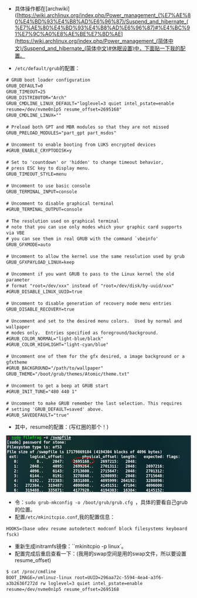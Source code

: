 - 具体操作都在[archwiki]([https://wiki.archlinux.org/index.php/Power_management_(%E7%AE%80%E4%BD%93%E4%B8%AD%E6%96%87)/Suspend_and_hibernate_(%E7%AE%80%E4%BD%93%E4%B8%AD%E6%96%87)#%E4%BC%91%E7%9C%A0%E8%AE%BE%E7%BD%AE](https://wiki.archlinux.org/index.php/Power_management_(简体中文)/Suspend_and_hibernate_(简体中文)#休眠设置)中，下面贴一下我的配置。

- `/etc/default/grub`的配置：

```shell
# GRUB boot loader configuration
GRUB_DEFAULT=0
GRUB_TIMEOUT=25
GRUB_DISTRIBUTOR="Arch"
GRUB_CMDLINE_LINUX_DEFAULT="loglevel=3 quiet intel_pstate=enable resume=/dev/nvme0n1p5 resume_offset=2695168"
GRUB_CMDLINE_LINUX=""

# Preload both GPT and MBR modules so that they are not missed
GRUB_PRELOAD_MODULES="part_gpt part_msdos"

# Uncomment to enable booting from LUKS encrypted devices
#GRUB_ENABLE_CRYPTODISK=y

# Set to 'countdown' or 'hidden' to change timeout behavior,
# press ESC key to display menu.
GRUB_TIMEOUT_STYLE=menu

# Uncomment to use basic console
GRUB_TERMINAL_INPUT=console

# Uncomment to disable graphical terminal
#GRUB_TERMINAL_OUTPUT=console

# The resolution used on graphical terminal
# note that you can use only modes which your graphic card supports via VBE
# you can see them in real GRUB with the command `vbeinfo'
GRUB_GFXMODE=auto

# Uncomment to allow the kernel use the same resolution used by grub
GRUB_GFXPAYLOAD_LINUX=keep

# Uncomment if you want GRUB to pass to the Linux kernel the old parameter
# format "root=/dev/xxx" instead of "root=/dev/disk/by-uuid/xxx"
#GRUB_DISABLE_LINUX_UUID=true

# Uncomment to disable generation of recovery mode menu entries
GRUB_DISABLE_RECOVERY=true

# Uncomment and set to the desired menu colors.  Used by normal and wallpaper
# modes only.  Entries specified as foreground/background.
#GRUB_COLOR_NORMAL="light-blue/black"
#GRUB_COLOR_HIGHLIGHT="light-cyan/blue"

# Uncomment one of them for the gfx desired, a image background or a gfxtheme
#GRUB_BACKGROUND="/path/to/wallpaper"
GRUB_THEME="/boot/grub/themes/Atomic/theme.txt"

# Uncomment to get a beep at GRUB start
#GRUB_INIT_TUNE="480 440 1"

# Uncomment to make GRUB remember the last selection. This requires
# setting 'GRUB_DEFAULT=saved' above.
#GRUB_SAVEDEFAULT="true"
```

- 其中，resume的配置：(写红圈的那个！)

![resume](./Image/resume.png)

- 令：``sudo grub-mkconfig -o /boot/grub/grub.cfg ``，具体的要看自己grub的位置。
- 配置`/etc/mkinitcpio.conf`,我的配置信息：

```shell
HOOKS=(base udev resume autodetect modconf block filesystems keyboard fsck)
```

- 重新生成initramfs镜像：``mkinitcpio -p linux`。
- 配置完成后重启查看一下：(我用的swap空间是用的swap文件，所以要设置resume_offset)

```shell
$ cat /proc/cmdline
BOOT_IMAGE=/vmlinuz-linux root=UUID=296aa72c-5594-4ea4-a3f6-a3b2636f272d rw loglevel=3 quiet intel_pstate=enable resume=/dev/nvme0n1p5 resume_offset=2695168
```

